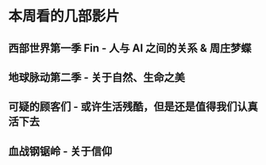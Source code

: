 # 本周看的几部影片
## 西部世界第一季 Fin - 人与 AI 之间的关系 & 周庄梦蝶

## 地球脉动第二季 - 关于自然、生命之美

## 可疑的顾客们 - 或许生活残酷，但是还是值得我们认真活下去

## 血战钢锯岭 - 关于信仰






    

